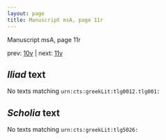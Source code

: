 ```yaml
---
layout: page
title: Manuscript msA, page 11r
---
```


Manuscript msA, page 11r

prev:  [10v](../10v) | next:  [11v](../11v)

## *Iliad* text

No texts matching `urn:cts:greekLit:tlg0012.tlg001:`

## *Scholia* text

No texts matching `urn:cts:greekLit:tlg5026:`